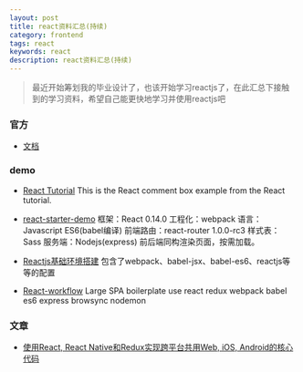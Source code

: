 ```yaml
---
layout: post
title: react资料汇总(持续)
category: frontend
tags: react
keywords: react
description: react资料汇总(持续)
---
```


> 最近开始筹划我的毕业设计了，也该开始学习reactjs了，在此汇总下接触到的学习资料，希望自己能更快地学习并使用reactjs吧

### 官方

* [文档](http://reactjs.cn/react/docs/tutorial.html)


### demo

* [React Tutorial](https://github.com/reactjs/react-tutorial)
This is the React comment box example from the React tutorial.

* [react-starter-demo](https://github.com/JeromeLin/react-starter-demo)
框架：React 0.14.0
工程化：webpack
语言：Javascript ES6(babel编译)
前端路由：react-router 1.0.0-rc3
样式表：Sass
服务端：Nodejs(express)
前后端同构渲染页面，按需加载。

* [Reactjs基础环境搭建](https://github.com/dyf2015/ReactjsES6)
包含了webpack、babel-jsx、babel-es6、reactjs等等的配置

* [React-workflow](https://github.com/chen844033231/react-workflow)
Large SPA boilerplate use react redux webpack babel es6 express browsync nodemon

### 文章

* [使用React, React Native和Redux实现跨平台共用Web, iOS, Android的核心代码](http://bbs.react-china.org/t/github-react-react-native-redux-web-ios-android/3390)
